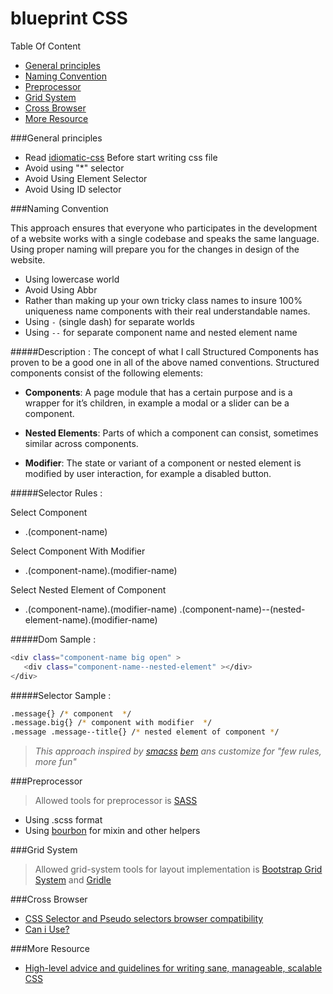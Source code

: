# blueprint CSS

Table Of Content 
* [General principles](#user-content-general-principles)
* [Naming Convention](#user-content-naming-convention)
* [Preprocessor](#user-content-preprocessor)
* [Grid System](#user-content-grid-system)
* [Cross Browser](#user-content-cross-browser)
* [More Resource](#user-content-more-resource)

###General principles
* Read [idiomatic-css](https://github.com/farakavco/idiomatic-css#whitespace) Before start writing css file
* Avoid using "*" selector
* Avoid Using Element Selector
* Avoid Using ID selector

###Naming Convention

This approach ensures that everyone who participates in the development of a website works with a single codebase and speaks the same language. Using proper naming will prepare you for the changes in design of the website.
 
 * Using lowercase world
 * Avoid Using Abbr
 * Rather than making up your own tricky class names to insure 100% uniqueness name components with their real understandable names.
 * Using `-` (single dash) for separate worlds
 * Using `--` for separate component name and nested element name

#####Description : 
 The concept of what I call Structured Components has proven to be a good one in all of the above named conventions. Structured components consist of the following elements:

  * **Components**: A page module that has a certain purpose and is a wrapper for it’s children, in example a modal or a slider can be a component.
  
  * **Nested Elements**: Parts of which a component can consist, sometimes similar across components.
  
  * **Modifier**: The state or variant of a component or nested element is modified by user interaction, for example a disabled button.
 
#####Selector Rules :

Select Component
- .(component-name)

Select Component With Modifier
- .(component-name).(modifier-name)

Select Nested Element of Component
- .(component-name).(modifier-name) .(component-name)--(nested-element-name).(modifier-name)

#####Dom Sample :

```sh
<div class="component-name big open" >
   <div class="component-name--nested-element" ></div>
</div>
```
#####Selector Sample :
```sh
.message{} /* component  */
.message.big{} /* component with modifier  */
.message .message--title{} /* nested element of component */
```

> *This approach inspired by [smacss](https://smacss.com/) [bem](https://en.bem.info/method/) ans customize for "few rules, more fun"*

###Preprocessor
 
> Allowed tools for preprocessor is [SASS](http://sass-lang.com/)

* Using .scss format
* Using [bourbon](http://bourbon.io/) for mixin and other helpers
 
###Grid System
> Allowed grid-system tools for layout implementation is [Bootstrap Grid System](https://github.com/zirafa/bootstrap-grid-only) and [Gridle](http://gridle.org/)


###Cross Browser

* [CSS Selector and Pseudo selectors browser compatibility](https://kimblim.dk/css-tests/selectors/)
* [Can i Use?](http://caniuse.com/)
  
###More Resource

* [High-level advice and guidelines for writing sane, manageable, scalable CSS](http://cssguidelin.es/)
